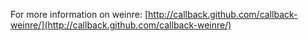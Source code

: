 For more information on weinre:
[http://callback.github.com/callback-weinre/](http://callback.github.com/callback-weinre/)